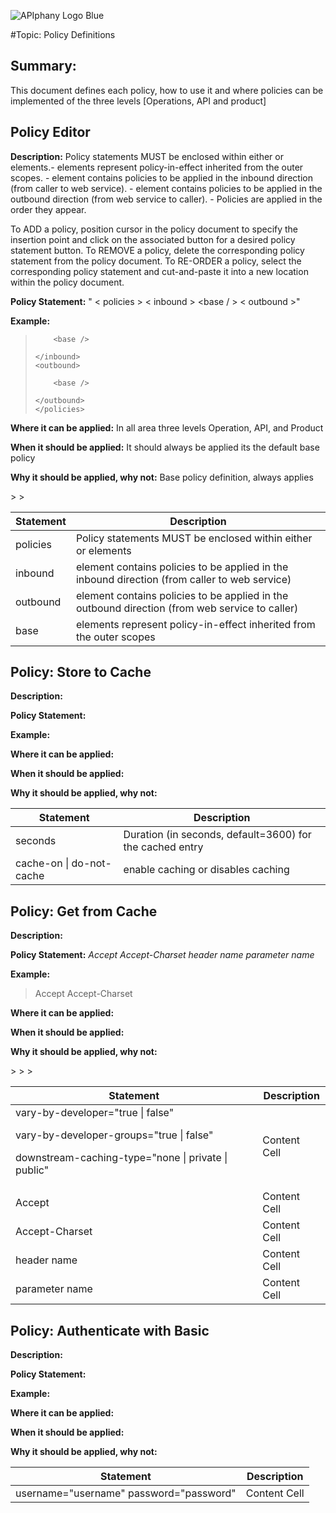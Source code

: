 ![APIphany Logo Blue](http://i.imgur.com/fG9dSvD.png)

#Topic: Policy Definitions

## Summary: ##

This document defines each policy, how to use it and where policies can be implemented of the three levels [Operations, API and product]

## Policy Editor ##

**Description:** Policy statements MUST be enclosed within either <inbound> or <outbound> elements.- <base /> elements represent policy-in-effect inherited from the outer scopes.
         - <inbound> element contains policies to be applied in the inbound direction (from caller to web service).
         - <outbound> element contains policies to be applied in the outbound direction (from web service to caller).
         - Policies are applied in the order they appear.

To ADD a policy, position cursor in the policy document to specify the insertion point and click on the associated button for a desired policy statement button.
    To REMOVE a policy, delete the corresponding policy statement from the policy document.
    To RE-ORDER a policy, select the corresponding policy statement and cut-and-paste it into a new location within the policy document.

**Policy Statement:** " < policies > < inbound > <base / > < outbound >"

**Example:**


> 	<policies>
> 	<inbound>
>         
>         <base />
>         
>     </inbound>
>     <outbound>
>         
>         <base />
>         
>     </outbound>
>     </policies>

**Where it can be applied:** In all area three levels Operation, API, and Product

**When it should be applied:** It should always be applied its the default base policy

**Why it should be applied, why not:** Base policy definition, always applies<table>
<thead>
<tr>
  <th>Statement</th>
  <th>Description</th>
</tr>
</thead>
<tbody>
<tr>
  <td>policies</td>
  <td>Policy statements MUST be enclosed within either <inbound> or <outbound> elements</td>
</tr>
<tr>
  <td>inbound</td>
  <td>element contains policies to be applied in the inbound direction (from caller to web service)</td>
</tr>
><tr>
  <td>outbound</td>
  <td>element contains policies to be applied in the outbound direction (from web service to caller)</td>
</tr>
><tr>
  <td>base</td>
  <td>elements represent policy-in-effect inherited from the outer scopes</td>
</tr>
</tbody>
</table>

## Policy: Store to Cache ##

**Description:**

**Policy Statement:** *<cache-store duration="seconds" caching-mode="cache-on | do-not-cache" />*

**Example:** 

> 	<inbound>
> 		<base />
> 		</inbound>
> 	<outbound>
> 		<base />
> 		<cache-store duration="3600" caching-mode="cache-on" />
> 	</outbound>

**Where it can be applied:**

**When it should be applied:**

**Why it should be applied, why not:**

<table>
<thead>
<tr>
  <th>Statement</th>
  <th>Description</th>
</tr>
</thead>
<tbody>
<tr>
  <td>seconds</td>
  <td>Duration (in seconds, default=3600) for the cached entry</td>
</tr>
<tr>
  <td>cache-on | do-not-cache</td>
  <td>enable caching or disables caching</td>
</tr>
</tbody>
</table>

## Policy: Get from Cache ##

**Description:**

**Policy Statement:** *<cache-lookup vary-by-developer="true | false" vary-by-developer-groups="true | false" downstream-caching-type="none| private | public">
    <vary-by-header>Accept</vary-by-header> <!-- should be present in most cases -->
    <vary-by-header>Accept-Charset</vary-by-header> <!-- should be present in most cases -->
    <vary-by-header>header name</vary-by-header> <!-- optional, can repeated several times -->
    <vary-by-query-parameter>parameter name</vary-by-query-parameter> <!-- optional, can repeated several times -->
    </cache-lookup>*

**Example:** 

> 	<inbound>
> 		<base />
> 		<cache-lookup vary-by-developer="false" vary-by-developer-groups="false" downstream-caching-type="none">
> 			<vary-by-header>Accept</vary-by-header>
> 			<vary-by-header>Accept-Charset</vary-by-header>
> 		</cache-lookup>
> 	</inbound>
> 	<outbound>
> 		<base /> 		
> 	</outbound>


**Where it can be applied:**

**When it should be applied:**

**Why it should be applied, why not:**<table>
<thead>
<tr>
  <th>Statement</th>
  <th>Description</th>
</tr>
</thead>
<tbody>
<tr>
  <td>
vary-by-developer="true | false"

vary-by-developer-groups="true | false"

downstream-caching-type="none | private | public"
></td>
  <td>Content Cell</td>
</tr>
<tr>
  <td>Accept</td>
  <td>Content Cell</td>
</tr>
><tr>
  <td>Accept-Charset</td>
  <td>Content Cell</td>
</tr>
><tr>
  <td>header name</td>
  <td>Content Cell</td>
</tr>
><tr>
  <td>parameter name</td>
  <td>Content Cell</td>
</tr>
</tbody>
</table>

## Policy: Authenticate with Basic ##

**Description:**

**Policy Statement:** *<authentication-basic username="username" password="password" />*

**Example:**


> 	<inbound>
> 		<base />
> 		<authentication-basic username="apiphany" password="vb2345ut!8P" />
> 	</inbound>
> 	<outbound>
> 		<base />
> 	</outbound>


**Where it can be applied:**

**When it should be applied:**

**Why it should be applied, why not:**

<table>
<thead>
<tr>
  <th>Statement</th>
  <th>Description</th>
</tr>
</thead>
<tbody>
<tr>
  <td>username="username" password="password"</td>
  <td>Content Cell</td>
</tr>
</tbody>
</table>
